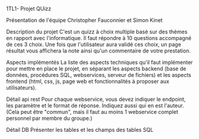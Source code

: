 1TL1- Projet QUizz

Présentation de l'équipe
Christopher Fauconnier et Simon Kinet

Description du projet
C'est un quizz à choix multiple basé sur des thèmes en rapport avec l'informatique. Il faut répondre à 10 questions accompagné de ces 3 choix. Une fois que l'utilisateur aura validé ces choix, un page résultat vous affichera la note ainsi qu'un commentaire de votre prestation.

Aspects implémentés
La liste des aspects techniques qu'il faut implémenter pour mettre en place le projet, en séparant les aspects backend (base de données, procédures SQL, webservices, serveur de fichiers) et les aspects frontend (html, css, js, page web et fonctionnalités à proposer aux utilisateurs).

Détail api rest
Pour chaque webservice, vous devez indiquer le endpoint, les paramètre et le format de réponse. Indiquez aussi qui en est l'auteur. (Cela peut être "commun", mais il faut au moins 1 webservice complet personnel par membre du groupe.)

Détail DB
Présenter les tables et les champs des tables SQL
